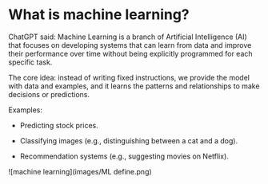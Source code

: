 # What is machine learning?

ChatGPT said:
Machine Learning is a branch of Artificial Intelligence (AI) that focuses on developing systems that can learn from data and improve their performance over time without being explicitly programmed for each specific task.

The core idea: instead of writing fixed instructions, we provide the model with data and examples, and it learns the patterns and relationships to make decisions or predictions.


Examples:

* Predicting stock prices.

* Classifying images (e.g., distinguishing between a cat and a dog).

* Recommendation systems (e.g., suggesting movies on Netflix).


![machine learning](images/ML define.png)